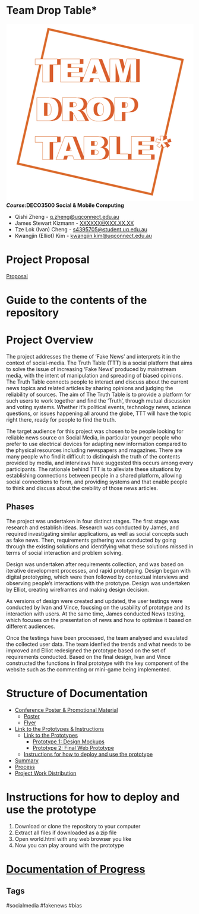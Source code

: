 # Team Drop Table*
![team_logo](https://github.com/deco3500-2018/DROP-TABLE-star/blob/master/Team%20DROP%20TABLE.png)
<strong><i>Course:</i>DECO3500 Social & Mobile Computing</strong><br>
+ Qishi Zheng - q.zheng@uqconnect.edu.au
+ James Stewart Kizmann - XXXXXX@XXX.XX.XX
+ Tze Lok (Ivan) Cheng - s4395705@student.uq.edu.au
+ Kwangjin (Elliot) Kim - kwangjin.kim@uqconnect.edu.au

# Project Proposal
[Proposal](https://github.com/deco3500-2018/DROP-TABLE-star/wiki/Proposal)

# Guide to the contents of the repository

# Project Overview

The project addresses the theme of ‘Fake News’ and interprets it in the context of social-media. The Truth Table (TTT) is a social platform that aims to solve the issue of increasing ‘Fake News’ produced by mainstream media, with the intent of manipulation and spreading of biased opinions. The Truth Table connects people to interact and discuss about the current news topics and related articles by sharing opinions and judging the reliability of sources. The aim of The Truth Table is to provide a platform for such users to work together and find the ‘Truth’, through mutual discussion and voting systems. Whether it’s political events, technology news, science questions, or issues happening all around the globe, TTT will have the topic right there, ready for people to find the truth. 

The target audience for this project was chosen to be people looking for reliable news source on Social Media, in particular younger people who prefer to use electrical devices for adapting new information compared to the physical resources including newspapers and magazines. There are many people who find it difficult to distinquish the truth of the contents provided by media, and interviews have suggested this occurs among every participants. The rationale behind TTT is to alleviate these situations by establishing  connections between people in a shared platform, allowing social connections to form, and providing systems and that enable people to think and discuss about the crebility of those news articles.

<h2>Phases</h2>
The project was undertaken in four distinct stages. 
The first stage was research and establish ideas. Research was conducted by James, and required investigating similar applications, as well as social concepts such as fake news. Then, requirements gathering was conducted by going through the existing solutions and identifying what these solutions missed in terms of social interaction and problem solving.  

Design was undertaken after requirements collection, and was based on iterative development processes, and rapid prototyping. Design began with digital prototyping, which were then followed by contextual interviews and observing people’s interactions with the prototype. Design was undertaken by Elliot, creating wireframes and making design decision.

As versions of design were created and updated, the user testings were conducted by Ivan and Vince, foucsing on the usability of prototype and its interaction with users. At the same time, James conducted News testing, which focuses on the presentation of news and how to optimise it based on different audiences. 

Once the testings have been processed, the team analysed and evaulated the collected user data. The team idenfied the trends and what needs to be improved and Elliot redesigned the prototype based on the set of requirements conducted. 
Based on the final design, Ivan and Vince constructed the functions in final prototype with the key component of the website such as the commenting or mini-game being implemented. 

# Structure of Documentation
- [Conference Poster & Promotional Material](https://github.com/deco3500-2018/DROP-TABLE-star/wiki/Documentation#conference-poster--promotional-material)
  - [Poster](https://github.com/deco3500-2018/DROP-TABLE-star/wiki/Documentation#poster)
  - [Flyer](https://github.com/deco3500-2018/DROP-TABLE-star/wiki/Documentation#flyers)
- [Link to the Prototypes & Instructions](https://github.com/deco3500-2018/DROP-TABLE-star/wiki/Documentation#link-to-the-prototype--instructions)
  - [Link to the Prototypes](https://github.com/deco3500-2018/DROP-TABLE-star/wiki/Documentation#links-to-the-prototypes)
    - [Prototype 1: Design Mockups](https://github.com/deco3500-2018/DROP-TABLE-star/wiki/Documentation#prototype-1-design-mockups)
    - [Prototype 2: Final Web Prototype](https://github.com/deco3500-2018/DROP-TABLE-star/wiki/Documentation#prototype-2-final-web-prototypes)
  - [Instructions for how to deploy and use the prototype](https://github.com/deco3500-2018/DROP-TABLE-star/wiki/Documentation#instructions-for-how-to-deploy-and-use-the-prototype)
- [Summary](https://github.com/deco3500-2018/DROP-TABLE-star/wiki/Documentation#summary)
- [Process](https://github.com/deco3500-2018/DROP-TABLE-star/wiki/Documentation#process)
- [Project Work Distribution](https://github.com/deco3500-2018/DROP-TABLE-star/wiki/Documentation#project-work-distributiony)

# Instructions for how to deploy and use the prototype
1. Download or clone the repository to your computer
2. Extract all files if downloaded as a zip file
3. Open world.html with any web browser you like
4. Now you can play around with the prototype

# [Documentation of Progress](https://github.com/deco3500-2018/DROP-TABLE-star/wiki)

<h2>Tags</h2>
#socialmedia #fakenews #bias
